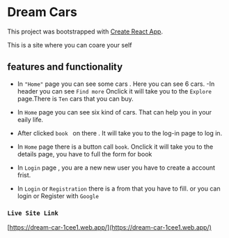 # Dream Cars

This project was bootstrapped with [Create React App](https://github.com/facebook/create-react-app).

This is a site where you can coare your self

## features and functionality

-  In `"Home"` page you can see some cars  . Here you can see 6  cars.
-In header you can see `Find more` Onclick it will take you to the `Explore` page.There is `Ten` cars that you can buy.

-  In `Home` page you can see six kind of cars. That can help you in your eaily life.

-  After clicked `book ` on there . It will take you to the log-in page to log in.

-  In `Home` page there is a button call `book`. Onclick it will take you to the details page, you have to full the form for book

-  In `Login` page , you are a new new user you have to create a account frist.

-  In `Login` or `Registration` there is a from that you have to fill. or you can login or Register with `Google`


### `Live Site Link`

 [https://dream-car-1cee1.web.app/](https://dream-car-1cee1.web.app/)

